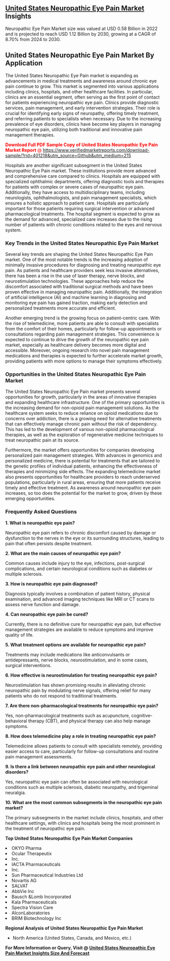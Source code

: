 <h2><a href="https://www.verifiedmarketreports.com/download-sample/?rid=401218&amp;utm_source=Github&amp;utm_medium=215" target="_blank">United States Neuropathic Eye Pain Market</a> Insights</h2><p>Neuropathic Eye Pain Market size was valued at USD 0.58 Billion in 2022 and is projected to reach USD 1.12 Billion by 2030, growing at a CAGR of 8.70% from 2024 to 2030.</p><p> <h2>United States Neuropathic Eye Pain Market By Application</h2> <p>The United States Neuropathic Eye Pain market is expanding as advancements in medical treatments and awareness around chronic eye pain continue to grow. This market is segmented into various applications including clinics, hospitals, and other healthcare facilities. In particular, clinics are an essential segment, often serving as the first point of contact for patients experiencing neuropathic eye pain. Clinics provide diagnostic services, pain management, and early intervention strategies. Their role is crucial for identifying early signs of neuropathy, offering timely treatment, and referring patients to specialists when necessary. Due to the increasing prevalence of eye disorders, clinics have become key players in managing neuropathic eye pain, utilizing both traditional and innovative pain management therapies. <p><span class=""><span style="color: #ff0000;"><strong>Download Full PDF Sample Copy of United States Neuropathic Eye Pain Market Report</strong> @ </span><a href="https://www.verifiedmarketreports.com/download-sample/?rid=401218&amp;utm_source=Github&amp;utm_medium=215" target="_blank">https://www.verifiedmarketreports.com/download-sample/?rid=401218&amp;utm_source=Github&amp;utm_medium=215</a></span></p></p> <p>Hospitals are another significant subsegment in the United States Neuropathic Eye Pain market. These institutions provide more advanced and comprehensive care compared to clinics. Hospitals are equipped with specialized ophthalmic departments, offering diagnostic tools and therapies for patients with complex or severe cases of neuropathic eye pain. Additionally, they have access to multidisciplinary teams, including neurologists, ophthalmologists, and pain management specialists, which ensures a holistic approach to patient care. Hospitals are particularly important for those patients requiring surgical intervention or advanced pharmacological treatments. The hospital segment is expected to grow as the demand for advanced, specialized care increases due to the rising number of patients with chronic conditions related to the eyes and nervous system.</p> <h3>Key Trends in the United States Neuropathic Eye Pain Market</h3> <p>Several key trends are shaping the United States Neuropathic Eye Pain market. One of the most notable trends is the increasing adoption of minimally invasive procedures for diagnosing and treating neuropathic eye pain. As patients and healthcare providers seek less invasive alternatives, there has been a rise in the use of laser therapy, nerve blocks, and neurostimulation technologies. These approaches help reduce the discomfort associated with traditional surgical methods and have been proven effective in managing neuropathic pain. Additionally, the integration of artificial intelligence (AI) and machine learning in diagnosing and monitoring eye pain has gained traction, making early detection and personalized treatments more accurate and efficient.</p> <p>Another emerging trend is the growing focus on patient-centric care. With the rise of telemedicine, more patients are able to consult with specialists from the comfort of their homes, particularly for follow-up appointments or consultations regarding pain management strategies. This convenience is expected to continue to drive the growth of the neuropathic eye pain market, especially as healthcare delivery becomes more digital and accessible. Moreover, ongoing research into novel pain management medications and therapies is expected to further accelerate market growth, providing patients with more options to manage their symptoms effectively.</p> <h3>Opportunities in the United States Neuropathic Eye Pain Market</h3> <p>The United States Neuropathic Eye Pain market presents several opportunities for growth, particularly in the areas of innovative therapies and expanding healthcare infrastructure. One of the primary opportunities is the increasing demand for non-opioid pain management solutions. As the healthcare system seeks to reduce reliance on opioid medications due to concerns over addiction, there is a growing need for alternative treatments that can effectively manage chronic pain without the risk of dependency. This has led to the development of various non-opioid pharmacological therapies, as well as the exploration of regenerative medicine techniques to treat neuropathic pain at its source.</p> <p>Furthermore, the market offers opportunities for companies developing personalized pain management strategies. With advances in genomics and personalized medicine, there is potential for treatments that are tailored to the genetic profiles of individual patients, enhancing the effectiveness of therapies and minimizing side effects. The expanding telemedicine market also presents opportunities for healthcare providers to reach underserved populations, particularly in rural areas, ensuring that more patients receive timely and effective treatment. As awareness around neuropathic eye pain increases, so too does the potential for the market to grow, driven by these emerging opportunities.</p> <h3>Frequently Asked Questions</h3> <p><strong>1. What is neuropathic eye pain?</strong></p> <p>Neuropathic eye pain refers to chronic discomfort caused by damage or dysfunction to the nerves in the eye or its surrounding structures, leading to pain that often persists despite treatment.</p> <p><strong>2. What are the main causes of neuropathic eye pain?</strong></p> <p>Common causes include injury to the eye, infections, post-surgical complications, and certain neurological conditions such as diabetes or multiple sclerosis.</p> <p><strong>3. How is neuropathic eye pain diagnosed?</strong></p> <p>Diagnosis typically involves a combination of patient history, physical examination, and advanced imaging techniques like MRI or CT scans to assess nerve function and damage.</p> <p><strong>4. Can neuropathic eye pain be cured?</strong></p> <p>Currently, there is no definitive cure for neuropathic eye pain, but effective management strategies are available to reduce symptoms and improve quality of life.</p> <p><strong>5. What treatment options are available for neuropathic eye pain?</strong></p> <p>Treatments may include medications like anticonvulsants or antidepressants, nerve blocks, neurostimulation, and in some cases, surgical interventions.</p> <p><strong>6. How effective is neurostimulation for treating neuropathic eye pain?</strong></p> <p>Neurostimulation has shown promising results in alleviating chronic neuropathic pain by modulating nerve signals, offering relief for many patients who do not respond to traditional treatments.</p> <p><strong>7. Are there non-pharmacological treatments for neuropathic eye pain?</strong></p> <p>Yes, non-pharmacological treatments such as acupuncture, cognitive-behavioral therapy (CBT), and physical therapy can also help manage symptoms.</p> <p><strong>8. How does telemedicine play a role in treating neuropathic eye pain?</strong></p> <p>Telemedicine allows patients to consult with specialists remotely, providing easier access to care, particularly for follow-up consultations and routine pain management assessments.</p> <p><strong>9. Is there a link between neuropathic eye pain and other neurological disorders?</strong></p> <p>Yes, neuropathic eye pain can often be associated with neurological conditions such as multiple sclerosis, diabetic neuropathy, and trigeminal neuralgia.</p> <p><strong>10. What are the most common subsegments in the neuropathic eye pain market?</strong></p> <p>The primary subsegments in the market include clinics, hospitals, and other healthcare settings, with clinics and hospitals being the most prominent in the treatment of neuropathic eye pain.</p> </p><p><strong>Top United States Neuropathic Eye Pain Market Companies</strong></p><div data-test-id=""><p><li>OKYO Pharma</li><li> Ocular Therapeutix</li><li> Inc.</li><li> IACTA Pharmaceuticals</li><li> Inc.</li><li> Sun Pharmaceutical Industries Ltd</li><li> Novartis AG</li><li> SALVAT</li><li> AbbVie Inc</li><li> Bausch &Lomb Incorporated</li><li> Kala Pharmaceuticals</li><li> Spectra Vision Care</li><li> AlconLaboratories</li><li> BRIM Biotechnology Inc</li></p><div><strong>Regional Analysis of&nbsp;United States Neuropathic Eye Pain Market</strong></div><ul><li dir="ltr"><p dir="ltr">North America&nbsp;(United States, Canada, and Mexico, etc.)</p></li></ul><p><strong>For More Information or Query, Visit @&nbsp;</strong><strong><a href="https://www.verifiedmarketreports.com/product/neuropathic-eye-pain-market/?utm_source=Github&amp;utm_medium=215" target="_blank">United States Neuropathic Eye Pain Market Insights Size And Forecast</a></strong></p></div>
